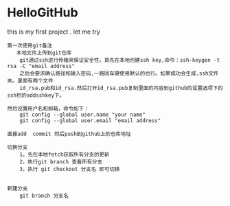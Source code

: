 # HelloGitHub
this is my first project . let me try

    第一次使用git备注
       本地文件上传到git仓库
		git通过ssh进行传输来保证安全性，首先在本地创建ssh key,命令：ssh-keygen -t rsa -C "email address"
		之后会要求确认路径和输入密码,一路回车键使用默认的也行。如果成功会生成.ssh文件夹。里面有两个文件
		id_rsa.pub和id_rsa.然后打开id_rsa.pub复制里面的内容到github的设置选项下的ssh栏的addsshkey下。
	
	然后设置用户名和邮箱，命令如下：
		git config --global user.name "your name" 
		git config --global user.email "email address"
	
	直接add  commit 然后push到github上的仓库地址
	
	切换分支
		1，先在本地fetch获取所有分支的更新
		2，执行git branch 查看所有分支
		3，执行 git checkout 分支名 即可切换

	
	新建分支
	    git branch 分支名
	  